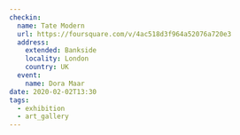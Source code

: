```yaml
---
checkin:
  name: Tate Modern
  url: https://foursquare.com/v/4ac518d3f964a52076a720e3
  address:
    extended: Bankside
    locality: London
    country: UK
  event:
    name: Dora Maar
date: 2020-02-02T13:30
tags:
  - exhibition
  - art_gallery
---
```

